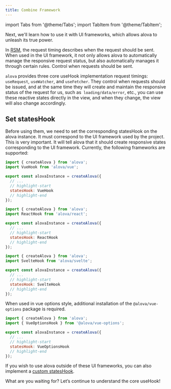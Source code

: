 ```yaml
---
title: Combine Framework
---
```


import Tabs from '@theme/Tabs';
import TabItem from '@theme/TabItem';

Next, we'll learn how to use it with UI frameworks, which allows alova to unleash its true power.

In [RSM](/v2/tutorial/others/RSM), the request timing describes when the request should be sent. When used in the UI framework, it not only allows alova to automatically manage the responsive request status, but also automatically manages it through certain rules. Control when requests should be sent.

`alova` provides three core useHook implementation request timings: `useRequest`, `useWatcher`, and `useFetcher`. They control when requests should be issued, and at the same time they will create and maintain the responsive status of the request for us, such as` loading/data/error`, etc., you can use these reactive states directly in the view, and when they change, the view will also change accordingly.

## Set statesHook

Before using them, we need to set the corresponding statesHook on the alova instance. It must correspond to the UI framework used by the project. This is very important. It will tell alova that it should create responsive states corresponding to the UI framework. Currently, the following frameworks are supported:

<Tabs groupId="framework">
<TabItem value="1" label="vue">

```js
import { createAlova } from 'alova';
import VueHook from 'alova/vue';

export const alovaInstance = createAlova({
  // ...
  // highlight-start
  statesHook: VueHook
  // highlight-end
});
```

</TabItem>
<TabItem value="2" label="react">

```js
import { createAlova } from 'alova';
import ReactHook from 'alova/react';

export const alovaInstance = createAlova({
  // ...
  // highlight-start
  statesHook: ReactHook
  // highlight-end
});
```

</TabItem>
<TabItem value="3" label="svelte">

```js
import { createAlova } from 'alova';
import SvelteHook from 'alova/svelte';

export const alovaInstance = createAlova({
  // ...
  // highlight-start
  statesHook: SvelteHook
  // highlight-end
});
```

</TabItem>
<TabItem value="4" label="vue options">

When used in vue options style, additional installation of the `@alova/vue-options` package is required.

```js
import { createAlova } from 'alova';
import { VueOptionsHook } from '@alova/vue-options';

export const alovaInstance = createAlova({
  // ...
  // highlight-start
  statesHook: VueOptionsHook
  // highlight-end
});
```

</TabItem>
</Tabs>

If you wish to use alova outside of these UI frameworks, you can also implement a [custom statesHook](/v2/tutorial/custom/custom-stateshook).

What are you waiting for? Let’s continue to understand the core useHook!
